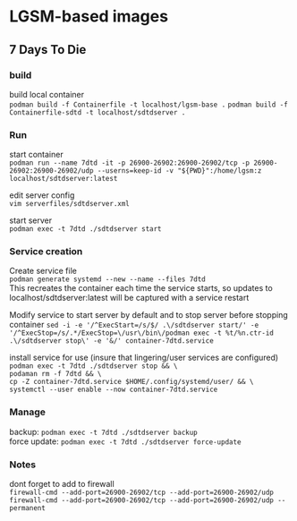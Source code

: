 # LGSM-based images

## 7 Days To Die
### build
build local container\
`podman build -f Containerfile -t localhost/lgsm-base .`
`podman build -f Containerfile-sdtd -t localhost/sdtdserver .`

### Run
start container\
`podman run --name 7dtd -it -p 26900-26902:26900-26902/tcp -p 26900-26902:26900-26902/udp --userns=keep-id -v "${PWD}":/home/lgsm:z localhost/sdtdserver:latest`

edit server config\
`vim serverfiles/sdtdserver.xml`

start server\
`podman exec -t 7dtd ./sdtdserver start`

### Service creation
Create service file\
`podman generate systemd --new --name --files 7dtd`\
This recreates the container each time the service starts, so updates to localhost/sdtdserver:latest will be captured with a service restart


Modify service to start server by default and to stop server before stopping container
`sed -i -e '/^ExecStart=/s/$/ .\/sdtdserver start/' -e '/^ExecStop=/s/.*/ExecStop=\/usr\/bin\/podman exec -t %t/%n.ctr-id .\/sdtdserver stop\' -e '&/' container-7dtd.service`


install service for use  (insure that lingering/user services are configured)  
 `podman exec -t 7dtd ./sdtdserver stop && \`\
 `podaman rm -f 7dtd && \`\
 `cp -Z container-7dtd.service $HOME/.config/systemd/user/ && \`\
 `systemctl --user enable --now container-7dtd.service`

### Manage
backup: `podman exec -t 7dtd ./sdtdserver backup`\
force update: `podman exec -t 7dtd ./sdtdserver force-update`

### Notes

dont forget to add to firewall\
`firewall-cmd --add-port=26900-26902/tcp --add-port=26900-26902/udp`\
`firewall-cmd --add-port=26900-26902/tcp --add-port=26900-26902/udp --permanent`
